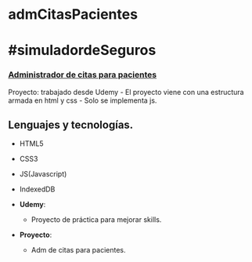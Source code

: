 # admCitasPacientes

# #simuladordeSeguros

### [Administrador de citas para pacientes](https://megagringa.github.io/admCitasPacientes/index.html)

Proyecto: trabajado desde Udemy - El proyecto viene con una estructura armada en html y css - 
         Solo se implementa js. 


## Lenguajes y tecnologías.

- HTML5
- CSS3
- JS(Javascript)
- IndexedDB

- **Udemy**:
    - Proyecto de práctica para mejorar skills.
    
- **Proyecto**:
    - Adm de citas para pacientes.
